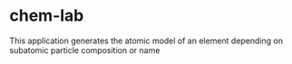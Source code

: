 # chem-lab
This application generates the atomic model of an element depending on subatomic particle composition or name
